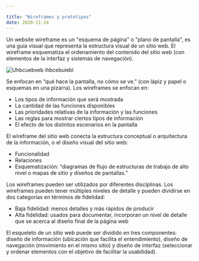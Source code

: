 ```yaml
---

title: "Wireframes y prototipos"
date: 2020-11-24
---
```


Un website wireframe es un "esquema de página" o "plano de pantalla", es una guía visual que representa la estructura visual de un sitio web. El wireframe esquematiza el ordenamiento del contenido del sitio web (con elementos de la interfaz y sistemas de navegación).

![Uhbcuebveb ihbcebuiebl](/img/1_c6wJ_peW0Tr2baN-P2zmoA.png) 

Se enfocan en “qué hace la pantalla, no cómo se ve.” (con lápiz y papel o esquemas en una pizarra). Los wireframes se enfocan en:

- Los tipos de información que será mostrada
- La cantidad de las funciones disponibles
- Las prioridades relativas de la información y las funciones
- Las reglas para mostrar ciertos tipos de información
- El efecto de los distintos escenarios en la pantalla

El wireframe del sitio web conecta la estructura conceptual o arquitectura de la información, o el diseño visual del sitio web:
- Funcionalidad
- Relaciones
- Esquematización: “diagramas de flujo de estructuras de trabajo de alto nivel o mapas de sitio y diseños de pantallas.”

Los wireframes pueden ser utilizados por diferentes disciplinas. Los wireframes pueden tener múltiples niveles de detalle y pueden dividirse en dos categorías en términos de fidelidad:

- Baja fidelidad: menos detalles y más rápidos de producir
- Alta fidelidad: usados para documentar, incorporan un nivel de detalle que se acerca al diseño final de la página web

El esqueleto de un sitio web puede ser dividido en tres componentes: diseño de información (ubicación que facilita el entendimiento), diseño de navegación (movimiento en el mismo sitio) y diseño de interfaz (seleccionar y ordenar elementos con el objetivo de facilitar la usabilidad). 